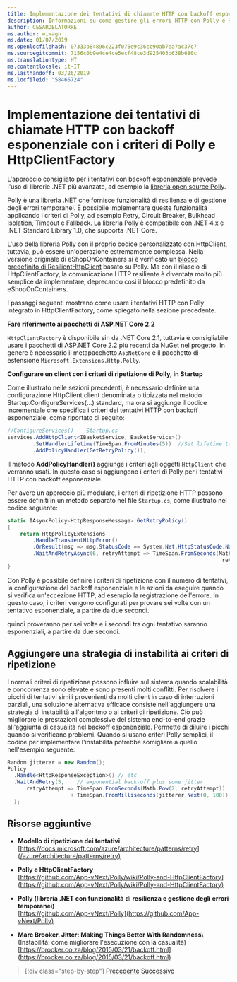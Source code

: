 ```yaml
---
title: Implementazione dei tentativi di chiamate HTTP con backoff esponenziale con Polly
description: Informazioni su come gestire gli errori HTTP con Polly e HttpClientFactory.
author: CESARDELATORRE
ms.author: wiwagn
ms.date: 01/07/2019
ms.openlocfilehash: 07333b84896c223f076e9c36cc90ab7ea7ac37c7
ms.sourcegitcommit: 7156c0b9e4ce4ce5ecf48ce3d925403b638b680c
ms.translationtype: HT
ms.contentlocale: it-IT
ms.lasthandoff: 03/26/2019
ms.locfileid: "58465724"
---
```

# <a name="implement-http-call-retries-with-exponential-backoff-with-httpclientfactory-and-polly-policies"></a>Implementazione dei tentativi di chiamate HTTP con backoff esponenziale con i criteri di Polly e HttpClientFactory

L'approccio consigliato per i tentativi con backoff esponenziale prevede l'uso di librerie .NET più avanzate, ad esempio la [libreria open source Polly](https://github.com/App-vNext/Polly).

Polly è una libreria .NET che fornisce funzionalità di resilienza e di gestione degli errori temporanei. È possibile implementare queste funzionalità applicando i criteri di Polly, ad esempio Retry, Circuit Breaker, Bulkhead Isolation, Timeout e Fallback. La libreria Polly è compatibile con .NET 4.x e .NET Standard Library 1.0, che supporta .NET Core.

L'uso della libreria Polly con il proprio codice personalizzato con HttpClient, tuttavia, può essere un'operazione estremamente complessa. Nella versione originale di eShopOnContainers si è verificato un [blocco predefinito di ResilientHttpClient](https://github.com/dotnet-architecture/eShopOnContainers/blob/master/src/BuildingBlocks/Resilience/Resilience.Http/ResilientHttpClient.cs) basato su Polly. Ma con il rilascio di HttpClientFactory, la comunicazione HTTP resiliente è diventata molto più semplice da implementare, deprecando così il blocco predefinito da eShopOnContainers. 

I passaggi seguenti mostrano come usare i tentativi HTTP con Polly integrato in HttpClientFactory, come spiegato nella sezione precedente.

**Fare riferimento ai pacchetti di ASP.NET Core 2.2**

`HttpClientFactory` è disponibile sin da .NET Core 2.1, tuttavia è consigliabile usare i pacchetti di ASP.NET Core 2.2 più recenti da NuGet nel progetto. In genere è necessario il metapacchetto `AspNetCore` e il pacchetto di estensione `Microsoft.Extensions.Http.Polly`.

**Configurare un client con i criteri di ripetizione di Polly, in Startup**

Come illustrato nelle sezioni precedenti, è necessario definire una configurazione HttpClient client denominata o tipizzata nel metodo Startup.ConfigureServices(...) standard, ma ora si aggiunge il codice incrementale che specifica i criteri dei tentativi HTTP con backoff esponenziale, come riportato di seguito:

```csharp
//ConfigureServices()  - Startup.cs
services.AddHttpClient<IBasketService, BasketService>()
        .SetHandlerLifetime(TimeSpan.FromMinutes(5))  //Set lifetime to five minutes
        .AddPolicyHandler(GetRetryPolicy());
```

Il metodo **AddPolicyHandler()** aggiunge i criteri agli oggetti `HttpClient` che verranno usati. In questo caso si aggiungono i criteri di Polly per i tentativi HTTP con backoff esponenziale.

Per avere un approccio più modulare, i criteri di ripetizione HTTP possono essere definiti in un metodo separato nel file `Startup.cs`, come illustrato nel codice seguente:

```csharp
static IAsyncPolicy<HttpResponseMessage> GetRetryPolicy()
{
    return HttpPolicyExtensions
        .HandleTransientHttpError()
        .OrResult(msg => msg.StatusCode == System.Net.HttpStatusCode.NotFound)
        .WaitAndRetryAsync(6, retryAttempt => TimeSpan.FromSeconds(Math.Pow(2,
                                                                    retryAttempt)));
}
```

Con Polly è possibile definire i criteri di ripetizione con il numero di tentativi, la configurazione del backoff esponenziale e le azioni da eseguire quando si verifica un'eccezione HTTP, ad esempio la registrazione dell'errore. In questo caso, i criteri vengono configurati per provare sei volte con un tentativo esponenziale, a partire da due secondi. 

quindi proveranno per sei volte e i secondi tra ogni tentativo saranno esponenziali, a partire da due secondi.

## <a name="add-a-jitter-strategy-to-the-retry-policy"></a>Aggiungere una strategia di instabilità ai criteri di ripetizione

I normali criteri di ripetizione possono influire sul sistema quando scalabilità e concorrenza sono elevate e sono presenti molti conflitti. Per risolvere i picchi di tentativi simili provenienti da molti client in caso di interruzioni parziali, una soluzione alternativa efficace consiste nell'aggiungere una strategia di instabilità all'algoritmo o ai criteri di ripetizione. Ciò può migliorare le prestazioni complessive del sistema end-to-end grazie all'aggiunta di casualità nel backoff esponenziale. Permette di diluire i picchi quando si verificano problemi. Quando si usano criteri Polly semplici, il codice per implementare l'instabilità potrebbe somigliare a quello nell'esempio seguente:

```csharp
Random jitterer = new Random(); 
Policy
  .Handle<HttpResponseException>() // etc
  .WaitAndRetry(5,    // exponential back-off plus some jitter
      retryAttempt => TimeSpan.FromSeconds(Math.Pow(2, retryAttempt))  
                    + TimeSpan.FromMilliseconds(jitterer.Next(0, 100)) 
  );
```

## <a name="additional-resources"></a>Risorse aggiuntive

- **Modello di ripetizione dei tentativi**\
  [https://docs.microsoft.com/azure/architecture/patterns/retry](/azure/architecture/patterns/retry)

- **Polly e HttpClientFactory**\
  [https://github.com/App-vNext/Polly/wiki/Polly-and-HttpClientFactory](https://github.com/App-vNext/Polly/wiki/Polly-and-HttpClientFactory)

- **Polly (libreria .NET con funzionalità di resilienza e gestione degli errori temporanei)**\
  [https://github.com/App-vNext/Polly](https://github.com/App-vNext/Polly)

- **Marc Brooker. Jitter: Making Things Better With Randomness**\ (Instabilità: come migliorare l'esecuzione con la casualità)
  [https://brooker.co.za/blog/2015/03/21/backoff.html](https://brooker.co.za/blog/2015/03/21/backoff.html)

>[!div class="step-by-step"]
>[Precedente](explore-custom-http-call-retries-exponential-backoff.md)
>[Successivo](implement-circuit-breaker-pattern.md)